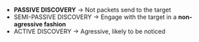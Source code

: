 - **PASSIVE DISCOVERY** → Not packets send to the target
- SEMI-PASSIVE DISCOVERY → Engage with the target in a **non-agressive fashion**
- ACTIVE DISCOVERY → Agressive, likely to be noticed